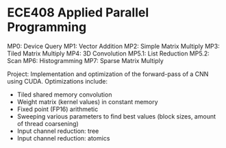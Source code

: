 # ECE408 Applied Parallel Programming

MP0: Device Query
MP1: Vector Addition
MP2: Simple Matrix Multiply
MP3: Tiled Matrix Multiply
MP4: 3D Convolution
MP5.1: List Reduction
MP5.2: Scan
MP6: Histogramming
MP7: Sparse Matrix Multiply

Project: Implementation and optimization of the forward-pass of a CNN using CUDA. Optimizations include:
* Tiled shared memory convolution
* Weight matrix (kernel values) in constant memory
* Fixed point (FP16) arithmetic
* Sweeping various parameters to find best values (block sizes, amount of thread coarsening)
* Input channel reduction: tree
* Input channel reduction: atomics
